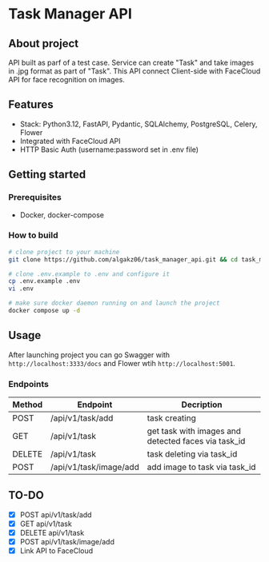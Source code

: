 # Task Manager API

## About project
API built as parf of a test case. Service can create "Task" and take images in .jpg format as part of "Task". This API connect Client-side with FaceCloud API for face recognition on images.


## Features
- Stack: Python3.12, FastAPI, Pydantic, SQLAlchemy, PostgreSQL, Celery, Flower
- Integrated with FaceCloud API
- HTTP Basic Auth (username:password set in .env file)

## Getting started

### Prerequisites
- Docker, docker-compose

### How to build
```zsh
# clone project to your machine
git clone https://github.com/algakz06/task_manager_api.git && cd task_manager_api

# clone .env.example to .env and configure it
cp .env.example .env
vi .env

# make sure docker daemon running on and launch the project
docker compose up -d
```
## Usage
After launching project you can go Swagger with `http://localhost:3333/docs` and Flower wtih `http://localhost:5001`.
### Endpoints
| Method | Endpoint | Decription |
| --- | --- | --- |
| POST | /api/v1/task/add | task creating |
| GET | /api/v1/task | get task with images and detected faces via task_id |
| DELETE | /api/v1/task | task deleting via task_id |
| POST | /api/v1/task/image/add | add image to task via task_id|

## TO-DO
- [X] POST api/v1/task/add
- [X] GET api/v1/task
- [X] DELETE api/v1/task
- [X] POST api/v1/task/image/add
- [X] Link API to FaceCloud
